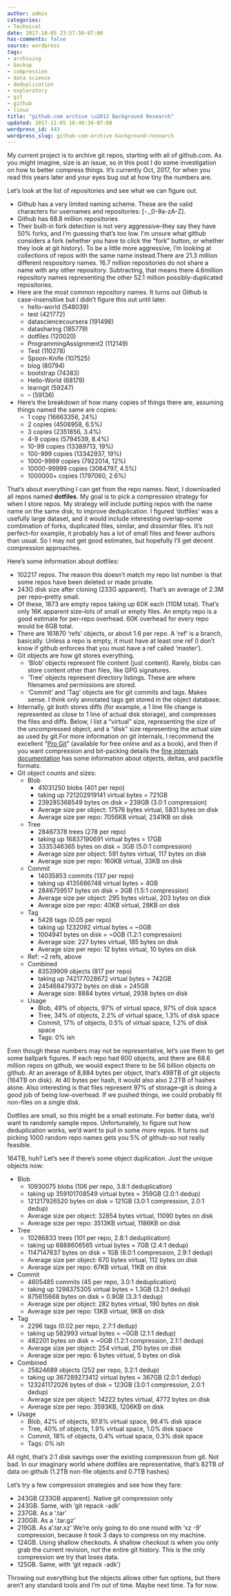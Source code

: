 ```yaml
---
author: admin
categories:
- Technical
date: 2017-10-05 23:57:50-07:00
has-comments: false
source: wordpress
tags:
- archiving
- backup
- compression
- data science
- deduplication
- exploratory
- git
- github
- linux
title: "github.com archive \u2013 Background Research"
updated: 2017-11-05 16:49:34-07:00
wordpress_id: 443
wordpress_slug: github-com-archive-background-research
---
```

My current project is to archive git repos, starting with all of github.com. As you might imagine, size is an issue, so in this post I do some investigation on how to better compress things. It’s currently Oct, 2017, for when you read this years later and your eyes bug out at how tiny the numbers are.

Let’s look at the list of repositories and see what we can figure out.

-   Github has a very limited naming scheme. These are the valid characters for usernames and repositories: \[-.\_0-9a-zA-Z\].
-   Github has 68.8 million repositories
-   Their built-in fork detection is not very aggressive–they say they have 50% forks, and I’m guessing that’s too low. I’m unsure what github considers a fork (whether you have to click the “fork” button, or whether they look at git history). To be a little more aggressive, I’m looking at collections of repos with the same name instead.There are 21.3 million different respository names. 16.7 million repositories do not share a name with any other repository. Subtracting, that means there 4.6million repository names representing the other 52.1 million possibly-duplicated repositories.
-   Here are the most common repository names. It turns out Github is case-insensitive but I didn’t figure this out until later.
    -   hello-world (548039)
    -   test (421772)
    -   datasciencecoursera (191498)
    -   datasharing (185779)
    -   dotfiles (120020)
    -   ProgrammingAssignment2 (112149)
    -   Test (110278)
    -   Spoon-Knife (107525)
    -   blog (80794)
    -   bootstrap (74383)
    -   Hello-World (68179)
    -   learngit (59247)
    -   – (59136)
-   Here’s the breakdown of how many copies of things there are, assuming things named the same are copies:
    -   1 copy (16663356, 24%)
    -   2 copies (4506958, 6.5%)
    -   3 copies (2351856, 3.4%)
    -   4-9 copies (5794539, 8.4%)
    -   10-99 copies (13389713, 19%)
    -   100-999 copies (13342937, 19%)
    -   1000-9999 copies (7922014, 12%)
    -   10000-99999 copies (3084797, 4.5%)
    -   1000000+ copies (1797060, 2.6%)

That’s about everything I can get from the repo names. Next, I downloaded all repos named **dotfiles**. My goal is to pick a compression strategy for when I store repos. My strategy will include putting repos with the name name on the same disk, to improve deduplication. I figured ‘dotfiles’ was a usefully large dataset, and it would include interesting overlap–some combination of forks, duplicated files, similar, and dissimilar files. It’s not perfect–for example, it probably has a lot of small files and fewer authors than usual. So I may not get good estimates, but hopefully I’ll get decent compression approaches.

Here’s some information about dotfiles:

-   102217 repos. The reason this doesn’t match my repo list number is that some repos have been deleted or made private.
-   243G disk size after cloning (233G apparent). That’s an average of 2.3M per repo–pretty small.
-   Of these, 1873 are empty repos taking up 60K each (110M total). That’s only 16K apparent size–lots of small or empty files. An empty repo is a good estimate for per-repo overhead. 60K overhead for every repo would be 6GB total.
-   There are 161870 ‘refs’ objects, or about 1.6 per repo. A ‘ref’ is a branch, basically. Unless a repo is empty, it must have at least one ref (I don’t know if github enforces that you must have a ref called ‘master’).
-   Git objects are how git stores everything.
    -   ‘Blob’ objects represent file content (just content). Rarely, blobs can store content other than files, like GPG signatures.
    -   ‘Tree’ objects represent directory listings. These are where filenames and permissions are stored.
    -   ‘Commit’ and ‘Tag’ objects are for git commits and tags. Makes sense. I think only annotated tags get stored in the object database.
-   Internally, git both stores diffs (for example, a 1 line file change is represented as close to 1 line of actual disk storage), and compresses the files and diffs. Below, I list a “virtual” size, representing the size of the uncompressed object, and a “disk” size representing the actual size as used by git.For more information on git internals, I recommend the excellent “[Pro Git](https://git-scm.com/book/en/v2/)” (available for free online and as a book), and then if you want compression and bit-packing details the [fine internals documentation](https://github.com/git/git/tree/master/Documentation/technical) has some information about objects, deltas, and packfile formats.
-   Git object counts and sizes:
    -   Blob
        -   41031250 blobs (401 per repo)
        -   taking up 721202919141 virtual bytes = 721GB
        -   239285368549 bytes on disk = 239GB (3.0:1 compression)
        -   Average size per object: 17576 bytes virtual, 5831 bytes on disk
        -   Average size per repo: 7056KB virtual, 2341KB on disk
    -   Tree
        -   28467378 trees (278 per repo)
        -   taking up 16837190691 virtual bytes = 17GB
        -   3335346365 bytes on disk = 3GB (5.0:1 compression)
        -   Average size per object: 591 bytes virtual, 117 bytes on disk
        -   Average size per repo: 160KB virtual, 33KB on disk
    -   Commit
        -   14035853 commits (137 per repo)
        -   taking up 4135686748 virtual bytes = 4GB
        -   2846759517 bytes on disk = 3GB (1.5:1 compression)
        -   Average size per object: 295 bytes virtual, 203 bytes on disk
        -   Average size per repo: 40KB virtual, 28KB on disk
    -   Tag
        -   5428 tags (0.05 per repo)
        -   taking up 1232092 virtual bytes = ~0GB
        -   1004941 bytes on disk = ~0GB (1.2:1 compression)
        -   Average size: 227 bytes virtual, 185 bytes on disk
        -   Average size per repo: 12 bytes virtual, 10 bytes on disk
    -   Ref: ~2 refs, above
    -   Combined
        -   83539909 objects (817 per repo)
        -   taking up 742177028672 virtual bytes = 742GB
        -   245468479372 bytes on disk = 245GB
        -   Average size: 8884 bytes virtual, 2938 bytes on disk
    -   Usage
        -   Blob, 49% of objects, 97% of virtual space, 97% of disk space
        -   Tree, 34% of objects, 2.2% of virtual space, 1.3% of disk space
        -   Commit, 17% of objects, 0.5% of virtual space, 1.2% of disk space
        -   Tags: 0% ish

Even though these numbers may not be representative, let’s use them to get some ballpark figures. If each repo had 600 objects, and there are 68.6 million repos on github, we would expect there to be 56 billion objects on github. At an average of 8,884 bytes per object, that’s 498TB of git objects (164TB on disk). At 40 bytes per hash, it would also also 2.2TB of hashes alone. Also interesting is that files represent 97% of storage–git is doing a good job of being low-overhead. If we pushed things, we could probably fit non-files on a single disk.

Dotfiles are small, so this might be a small estimate. For better data, we’d want to randomly sample repos. Unfortunately, to figure out how deduplication works, we’d want to pull in some more repos. It turns out picking 1000 random repo names gets you 5% of github–so not really feasible.

164TB, huh? Let’s see if there’s some object duplication. Just the unique objects now:

-   Blob
    -   10930075 blobs (106 per repo, 3.8:1 deduplication)
    -   taking up 359101708549 virtual bytes = 359GB (2.0:1 dedup)
    -   121217926520 bytes on disk = 121GB (3.0:1 compression, 2.0:1 dedup)
    -   Average size per object: 32854 bytes virtual, 11090 bytes on disk
    -   Average size per repo: 3513KB virtual, 1186KB on disk
-   Tree
    -   10286833 trees (101 per repo, 2.8:1 deduplication)
    -   taking up 6888606565 virtual bytes = 7GB (2.4:1 dedup)
    -   1147147637 bytes on disk = 1GB (6.0:1 compression, 2.9:1 dedup)
    -   Average size per object: 670 bytes virtual, 112 bytes on disk
    -   Average size per repo: 67KB virtual, 11KB on disk
-   Commit
    -   4605485 commits (45 per repo, 3.0:1 deduplication)
    -   taking up 1298375305 virtual bytes = 1.3GB (3.2:1 dedup)
    -   875615668 bytes on disk = 0.9GB (3.3:1 dedup)
    -   Average size per object: 282 bytes virtual, 190 bytes on disk
    -   Average size per repo: 13KB virtual, 9KB on disk
-   Tag
    -   2296 tags (0.02 per repo, 2.7:1 dedup)
    -   taking up 582993 virtual bytes = ~0GB (2.1:1 dedup)
    -   482201 bytes on disk = ~0GB (1.2:1 compression, 2.1:1 dedup)
    -   Average size per object: 254 virtual, 210 bytes on disk
    -   Average size per repo: 6 bytes virtual, 5 bytes on disk
-   Combined
    -   25824689 objects (252 per repo, 3.2:1 dedup)
    -   taking up 367289273412 virtual bytes = 367GB (2.0:1 dedup)
    -   123241172026 bytes of disk = 123GB (3.0:1 compression, 2.0:1 dedup)
    -   Average size per object: 14222 bytes virtual, 4772 bytes on disk
    -   Average size per repo: 3593KB, 1206KB on disk
-   Usage
    -   Blob, 42% of objects, 97.8% virtual space, 98.4% disk space
    -   Tree, 40% of objects, 1.9% virtual space, 1.0% disk space
    -   Commit, 18% of objects, 0.4% virtual space, 0.3% disk space
    -   Tags: 0% ish

All right, that’s 2:1 disk savings over the existing compression from git. Not bad. In our imaginary world where dotfiles are representative, that’s 82TB of data on github (1.2TB non-file objects and 0.7TB hashes)

Let’s try a few compression strategies and see how they fare:

-   243GB (233GB apparent). Native git compression only
-   243GB. Same, with ‘git repack -adk’
-   237GB. As a ‘.tar’
-   230GB. As a ‘.tar.gz’
-   219GB. As a’.tar.xz’ We’re only going to do one round with ‘xz -9’ compression, because it took 3 days to compress on my machine.
-   124GB. Using shallow checkouts. A shallow checkout is when you only grab the current revision, not the entire git history. This is the only compression we try that loses data.
-   125GB. Same, with ‘git repack -adk’)

Throwing out everything but the objects allows other fun options, but there aren’t any standard tools and I’m out of time. Maybe next time. Ta for now.
